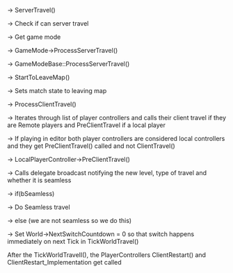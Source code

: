 \-> ServerTravel()

\-> Check if can server travel

\-> Get game mode

\-> GameMode->ProcessServerTravel()

\-> GameModeBase::ProcessServerTravel()

\-> StartToLeaveMap()

\-> Sets match state to leaving map

\-> ProcessClientTravel()

\-> Iterates through list of player controllers and calls their client travel if they are Remote players and PreClientTravel if a local player

\-> If playing in editor both player controllers are considered local controllers and they get PreClientTravel() called and not ClientTravel()

\-> LocalPlayerController->PreClientTravel()

\-> Calls delegate broadcast notifying the new level, type of travel and whether it is seamless

\-> if(bSeamless)

\-> Do Seamless travel

\-> else (we are not seamless so we do this)

\-> Set World->NextSwitchCountdown = 0 so that switch happens immediately on next Tick in TickWorldTravel()

After the TickWorldTravelI(), the PlayerControllers ClientRestart() and ClientRestart_Implementation get called
